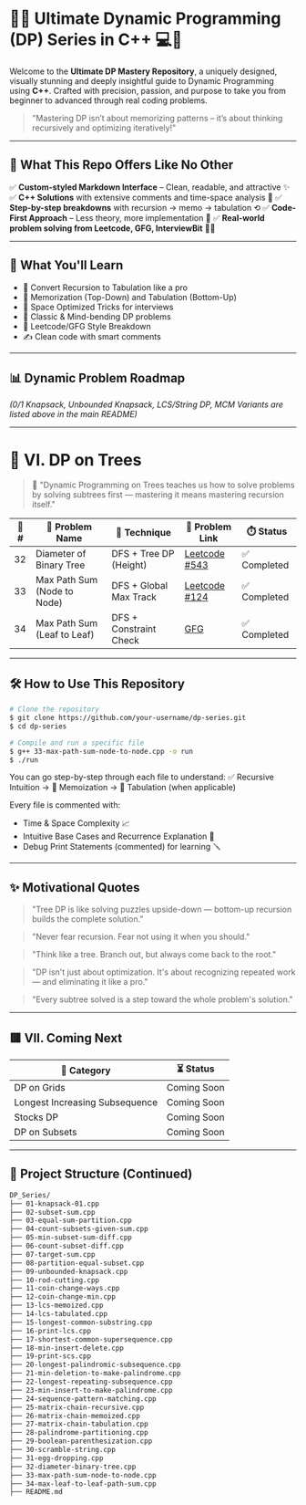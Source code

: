 # 🚀🔥 Ultimate Dynamic Programming (DP) Series in C++ 💻🧠

Welcome to the **Ultimate DP Mastery Repository**, a uniquely designed, visually stunning and deeply insightful guide to Dynamic Programming using **C++**. Crafted with precision, passion, and purpose to take you from beginner to advanced through real coding problems.

> "Mastering DP isn’t about memorizing patterns – it’s about thinking recursively and optimizing iteratively!"

---

## 📘 What This Repo Offers Like No Other

✅ **Custom-styled Markdown Interface** – Clean, readable, and attractive ✨
✅ **C++ Solutions** with extensive comments and time-space analysis 🧠
✅ **Step-by-step breakdowns** with recursion → memo → tabulation ⟲
✅ **Code-First Approach** – Less theory, more implementation 🔧
✅ **Real-world problem solving from Leetcode, GFG, InterviewBit** 🧑‍💻

---

## 🎯 What You'll Learn

* 🔄 Convert Recursion to Tabulation like a pro
* 💾 Memorization (Top-Down) and Tabulation (Bottom-Up)
* 🚀 Space Optimized Tricks for interviews
* 🧹 Classic & Mind-bending DP problems
* 🧪 Leetcode/GFG Style Breakdown
* ✍️ Clean code with smart comments

---

## 📊 Dynamic Problem Roadmap

*(0/1 Knapsack, Unbounded Knapsack, LCS/String DP, MCM Variants are listed above in the main README)*

---

# 🌳 VI. DP on Trees

> 🧠 "Dynamic Programming on Trees teaches us how to solve problems by solving subtrees first — mastering it means mastering recursion itself."

| 🚩 # | 🤩 Problem Name             | 🧠 Technique           | 🔗 Problem Link                                                              | ⏱️ Status   |
| ---- | --------------------------- | ---------------------- | ---------------------------------------------------------------------------- | ----------- |
| 32   | Diameter of Binary Tree     | DFS + Tree DP (Height) | [Leetcode #543](https://leetcode.com/problems/diameter-of-binary-tree/)      | ✅ Completed |
| 33   | Max Path Sum (Node to Node) | DFS + Global Max Track | [Leetcode #124](https://leetcode.com/problems/binary-tree-maximum-path-sum/) | ✅ Completed |
| 34   | Max Path Sum (Leaf to Leaf) | DFS + Constraint Check | [GFG](https://www.geeksforgeeks.org/maximum-path-sum-between-2-leaf-nodes/)  | ✅ Completed |

---

## 🛠️ How to Use This Repository

```bash
# Clone the repository
$ git clone https://github.com/your-username/dp-series.git
$ cd dp-series

# Compile and run a specific file
$ g++ 33-max-path-sum-node-to-node.cpp -o run
$ ./run
```

You can go step-by-step through each file to understand:
✅ Recursive Intuition → 🔁 Memoization → 🧮 Tabulation (when applicable)

Every file is commented with:

* Time & Space Complexity 📈
* Intuitive Base Cases and Recurrence Explanation 🧠
* Debug Print Statements (commented) for learning 🪛

---

## ✨ Motivational Quotes

> "Tree DP is like solving puzzles upside-down — bottom-up recursion builds the complete solution."

> "Never fear recursion. Fear not using it when you should."

> "Think like a tree. Branch out, but always come back to the root."

> "DP isn't just about optimization. It's about recognizing repeated work — and eliminating it like a pro."

> "Every subtree solved is a step toward the whole problem's solution."

---

## 🟥 VII. Coming Next

| 🚀 Category                    | ⏳ Status    |
| ------------------------------ | ----------- |
| DP on Grids                    | Coming Soon |
| Longest Increasing Subsequence | Coming Soon |
| Stocks DP                      | Coming Soon |
| DP on Subsets                  | Coming Soon |

---

## 📂️ Project Structure (Continued)

```bash
DP_Series/
├── 01-knapsack-01.cpp
├── 02-subset-sum.cpp
├── 03-equal-sum-partition.cpp
├── 04-count-subsets-given-sum.cpp
├── 05-min-subset-sum-diff.cpp
├── 06-count-subset-diff.cpp
├── 07-target-sum.cpp
├── 08-partition-equal-subset.cpp
├── 09-unbounded-knapsack.cpp
├── 10-rod-cutting.cpp
├── 11-coin-change-ways.cpp
├── 12-coin-change-min.cpp
├── 13-lcs-memoized.cpp
├── 14-lcs-tabulated.cpp
├── 15-longest-common-substring.cpp
├── 16-print-lcs.cpp
├── 17-shortest-common-supersequence.cpp
├── 18-min-insert-delete.cpp
├── 19-print-scs.cpp
├── 20-longest-palindromic-subsequence.cpp
├── 21-min-deletion-to-make-palindrome.cpp
├── 22-longest-repeating-subsequence.cpp
├── 23-min-insert-to-make-palindrome.cpp
├── 24-sequence-pattern-matching.cpp
├── 25-matrix-chain-recursive.cpp
├── 26-matrix-chain-memoized.cpp
├── 27-matrix-chain-tabulation.cpp
├── 28-palindrome-partitioning.cpp
├── 29-boolean-parenthesization.cpp
├── 30-scramble-string.cpp
├── 31-egg-dropping.cpp
├── 32-diameter-binary-tree.cpp
├── 33-max-path-sum-node-to-node.cpp
├── 34-max-leaf-to-leaf-path-sum.cpp
├── README.md
```

